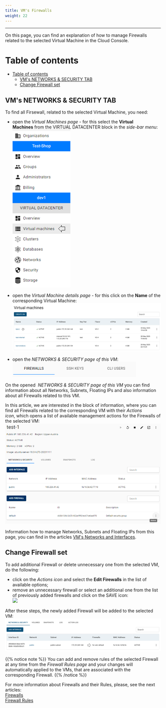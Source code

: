```yaml
---
title: VM's Firewalls
weight: 22
---
```

___
On this page, you can find an explanation of how to manage Firewalls related to the selected Virtual Machine in the Cloud Console.

# Table of contents
- [Table of contents](#table-of-contents)
  - [VM's NETWORKS \& SECURITY TAB](#vms-networks--security-tab)
  - [Change Firewall set](#change-firewall-set)

## VM's NETWORKS & SECURITY TAB
To find all Firsewall, related to the selected Virtual Machine, you need:
- open the *Virtual Machines page* - for this select the **Virtual Machines** from the VIRTUAL DATACENTER block in the *side-bar menu*:
![](../../../assets/images/conn-lin/7.png?classes=border,shadow)

- open the *Virtual Machine details page* - for this click on the **Name** of the corresponding Virtual Machine:  
![](../../../assets/images/fw/0.png?classes=border,shadow)

- open the *NETWORKS & SECURITY page of this VM*:
![](../../../assets/images/fw/1.png?classes=border,shadow)

On the opened  *NETWORKS & SECURITY page of this VM* you can find information about all Networks, Subnets, Floating IPs and also information about all Firewalls related to this VM.

In this article, we are interested in the block of information, where you can find all Firewalls related to the corresponding VM with their *Actions icon*, which opens a list of available management actions for the Firewalls of the selected VM:
![](../../../assets/images/fw/9.png?classes=border,shadow)

Information how to manage Networks, Subnets and Floating IPs from this page, you can find in the articles [VM's Networks and Interfaces](https://docs.ventuscloud.eu/products/networking/manage-networks/).

## Change Firewall set
To add additional Firewall or delete unnecessary one from the selected VM, do the following:
- click on the *Actions icon* and select the **Edit Firewalls** in the list of available options;
- remove an unnecessary firewall or select an additional one from the list of previously added firewalls and click on the SAVE icon:  
![](../../../assets/images/conn-lin/24.1.60.png?classes=border,shadow)

After these steps, the newly added Firewall will be added to the selected VM:  
![](../../../assets/images/fw/14.png?classes=border,shadow)  

{{% notice note %}}
You can add and remove rules of the selected Firewall at any time from the *Firewall Rules page* and your changes will automatically applied to the VMs, that are associated with the corresponding Firewall.
{{% /notice %}}
 
For more information about Firewalls and their Rules, please, see the next articles:  
[Firewalls](https://docs.ventuscloud.eu/products/security/firewalls/)  
[Firewall Rules](https://docs.ventuscloud.eu/products/security/firewall-rules/)

